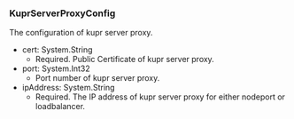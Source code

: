 ### KuprServerProxyConfig
The configuration of kupr server proxy.

- cert: System.String
  - Required. Public Certificate of kupr server proxy.
- port: System.Int32
  - Port number of kupr server proxy.
- ipAddress: System.String
  - Required. The IP address of kupr server proxy for either nodeport or loadbalancer.
